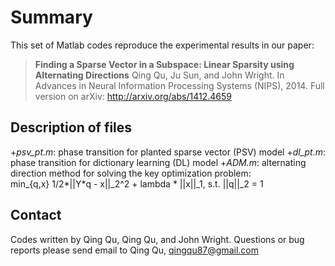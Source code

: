 # Summary 
This set of Matlab codes reproduce the experimental results in our paper: 
> **Finding a Sparse Vector in a Subspace: Linear Sparsity using Alternating Directions** 
> Qing Qu, Ju Sun, and John Wright. In Advances in Neural Information Processing Systems (NIPS), 2014. Full version on arXiv: http://arxiv.org/abs/1412.4659

## Description of files 
+*psv_pt.m*: phase transition for planted sparse vector (PSV) model
+*dl_pt.m*: phase transition for dictionary learning (DL) model
+*ADM.m*: alternating direction method for solving the key optimization problem: \
min_{q,x} 1/2*||Y*q - x||_2^2 + lambda * ||x||_1, s.t. ||q||_2 = 1 

## Contact
Codes written by Qing Qu, Qing Qu, and John Wright. Questions or bug reports please send email to Qing Qu, qingqu87@gmail.com
